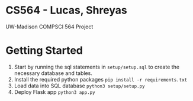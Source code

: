 # CS564 - Lucas, Shreyas
UW-Madison COMPSCI 564 Project

# Getting Started
1. Start by running the sql statements in ```setup/setup.sql``` to create the necessary database and tables.
2. Install the required python packages ```pip install -r requirements.txt```
3. Load data into SQL database ```python3 setup/setup.py```
4. Deploy Flask app ```python3 app.py```

